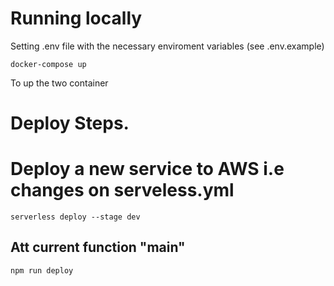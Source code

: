 # Running locally

Setting .env file with the necessary enviroment variables (see .env.example)
```
docker-compose up
```
To up the two container


# Deploy Steps.

# Deploy a new service to AWS i.e changes on serveless.yml
```
serverless deploy --stage dev
```

## Att current function "main"
```
npm run deploy
```
